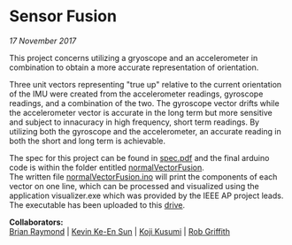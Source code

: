 # Sensor Fusion
*17 November 2017*

This project concerns utilizing a gryoscope and an accelerometer in combination to obtain a more accurate representation of orientation.  

Three unit vectors representing "true up" relative to the current orientation of the IMU were created from the accelerometer readings, gyroscope readings, and a combination of the two. The gyroscope vector drifts while the accelerometer vector is accurate in the long term but more sensitive and subject to innacuracy in high frequency, short term readings. By utilizing both the gyroscope and the accelerometer, an accurate reading in both the short and long term is achievable.  

The spec for this project can be found in [spec.pdf](https://github.com/rwgriffithv/IEEE-Advanced-Projects/blob/master/Sensor-Fusion/spec.pdf) and the final arduino code is within the folder entitled [normalVectorFusion](https://github.com/rwgriffithv/IEEE-Advanced-Projects/tree/master/Sensor-Fusion/normalVectorFusion).  
The written file [normalVectorFusion.ino](https://github.com/rwgriffithv/IEEE-Advanced-Projects/blob/master/Sensor-Fusion/normalVectorFusion/normalVectorFusion.ino) will print the components of each vector on one line, which can be processed and visualized using the application visualizer.exe which was provided by the IEEE AP project leads.  
The executable has been uploaded to this [drive](https://drive.google.com/open?id=1DWbbnri0LaV_kIbrMANC7wqFKkcLSzZK).

**Collaborators:**  
[Brian Raymond](https://github.com/il-dionigi) | [Kevin Ke-En Sun](https://github.com/inherentlyMalicious) | [Koji Kusumi](https://github.com/kojiboji) | [Rob Griffith](https://github.com/rwgriffithv)